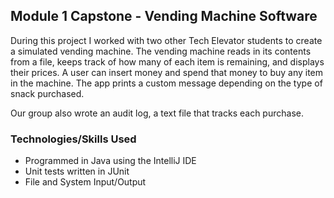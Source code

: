 ## Module 1 Capstone - Vending Machine Software

During this project I worked with two other Tech Elevator students to create a simulated vending machine.  The vending machine reads in its contents from a file, keeps track of how many of each item is remaining, and displays their prices.  A user can insert money and spend that money to buy any item in the machine.  The app prints a custom message depending on the type of snack purchased.

Our group also wrote an audit log, a text file that tracks each purchase.

### Technologies/Skills Used

* Programmed in Java using the IntelliJ IDE
* Unit tests written in JUnit
* File and System Input/Output


